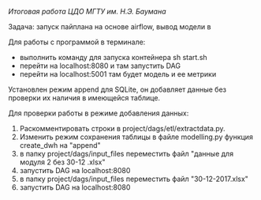 *Итоговая работа ЦДО МГТУ им. Н.Э. Баумана*

Задача: запуск пайплана на основе airflow, вывод модели в 

Для работы с программой в терминале:
- выполнить команду для запуска контейнера
sh start.sh
- перейти на localhost:8080 и там запустить DAG
- перейти на localhost:5001 там будет модель и ее метрики


Установлен режим append для SQLite, он добавляет данные без проверки их наличия в имеющейся таблице.

Для проверки работы в режиме добавления данных:

1. Раскомментировать строки в project/dags/etl/extractdata.py.
2. Изменить режим сохранения таблицы в файле modelling.py функция create_dwh на "append"
3. в папку project/dags/input_files переместить файл "данные для модуля 2 без 30-12 .xlsx"
4. запустить DAG на localhost:8080 
5. в папку project/dags/input_files переместить файл "30-12-2017.xlsx"
6. запустить DAG на localhost:8080

